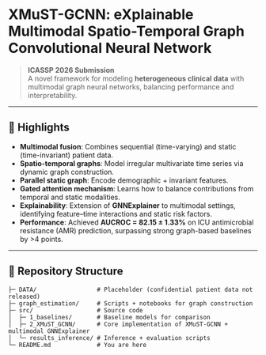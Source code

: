 # XMuST-GCNN: eXplainable Multimodal Spatio-Temporal Graph Convolutional Neural Network  

> **ICASSP 2026 Submission**  
> A novel framework for modeling **heterogeneous clinical data** with multimodal graph neural networks, balancing performance and interpretability.  

---

## 🌟 Highlights  

- **Multimodal fusion**: Combines sequential (time-varying) and static (time-invariant) patient data.  
- **Spatio-temporal graphs**: Model irregular multivariate time series via dynamic graph construction.  
- **Parallel static graph**: Encode demographic + invariant features.  
- **Gated attention mechanism**: Learns how to balance contributions from temporal and static modalities.  
- **Explainability**: Extension of **GNNExplainer** to multimodal settings, identifying feature–time interactions and static risk factors.  
- **Performance**: Achieved **AUCROC = 82.15 ± 1.33%** on ICU antimicrobial resistance (AMR) prediction, surpassing strong graph-based baselines by >4 points.  

---

## 📂 Repository Structure  

```text
├─ DATA/                 # Placeholder (confidential patient data not released)
├─ graph_estimation/     # Scripts + notebooks for graph construction
├─ src/                  # Source code
│  ├─ 1_baselines/       # Baseline models for comparison
│  ├─ 2_XMuST_GCNN/      # Core implementation of XMuST-GCNN + multimodal GNNExplainer
│  └─ results_inference/ # Inference + evaluation scripts
└─ README.md             # You are here 
